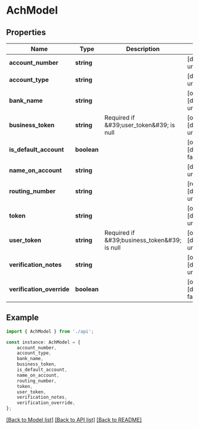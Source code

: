 # AchModel


## Properties

Name | Type | Description | Notes
------------ | ------------- | ------------- | -------------
**account_number** | **string** |  | [default to undefined]
**account_type** | **string** |  | [default to undefined]
**bank_name** | **string** |  | [optional] [default to undefined]
**business_token** | **string** | Required if \&#39;user_token\&#39; is null | [optional] [default to undefined]
**is_default_account** | **boolean** |  | [optional] [default to false]
**name_on_account** | **string** |  | [default to undefined]
**routing_number** | **string** |  | [readonly] [default to undefined]
**token** | **string** |  | [optional] [default to undefined]
**user_token** | **string** | Required if \&#39;business_token\&#39; is null | [optional] [default to undefined]
**verification_notes** | **string** |  | [optional] [default to undefined]
**verification_override** | **boolean** |  | [optional] [default to false]

## Example

```typescript
import { AchModel } from './api';

const instance: AchModel = {
    account_number,
    account_type,
    bank_name,
    business_token,
    is_default_account,
    name_on_account,
    routing_number,
    token,
    user_token,
    verification_notes,
    verification_override,
};
```

[[Back to Model list]](../README.md#documentation-for-models) [[Back to API list]](../README.md#documentation-for-api-endpoints) [[Back to README]](../README.md)
